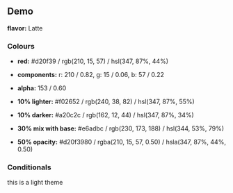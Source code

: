 ## Demo

**flavor:** Latte

### Colours
- **red:**                #d20f39 / rgb(210, 15, 57) / hsl(347, 87%, 44%)
- **components:**         r: 210 / 0.82, g: 15 / 0.06, b: 57 / 0.22
- **alpha:**              153 / 0.60
- **10% lighter:**        #f02652 / rgb(240, 38, 82) / hsl(347, 87%, 55%)
- **10% darker:**         #a20c2c / rgb(162, 12, 44) / hsl(347, 87%, 34%)

- **30% mix with base:**  #e6adbc / rgb(230, 173, 188) / hsl(344, 53%, 79%)

- **50% opacity:**        #d20f3980 / rgba(210, 15, 57, 0.50) / hsla(347, 87%, 44%, 0.50)

### Conditionals

this is a light theme
